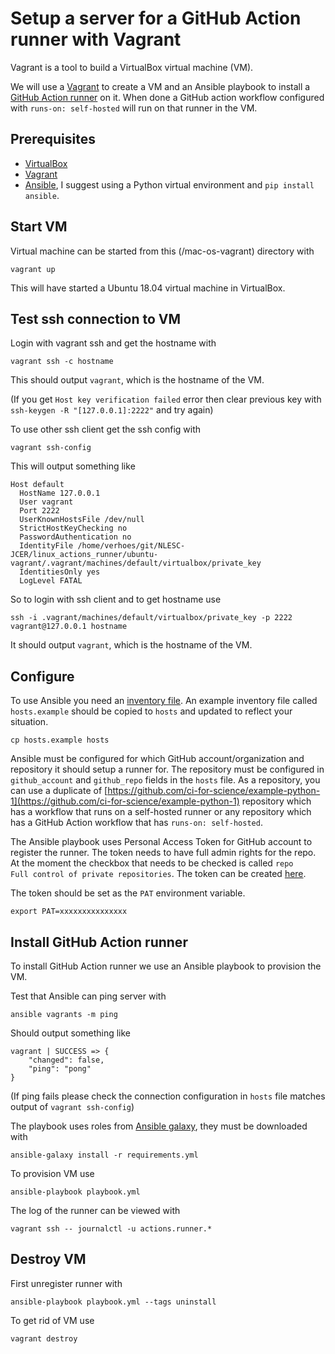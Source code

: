 # Setup a server for a GitHub Action runner with Vagrant

Vagrant is a tool to build a VirtualBox virtual machine (VM).

We will use a [Vagrant](https://www.vagrantup.com) to create a VM and an Ansible playbook to install a [GitHub Action runner](https://help.github.com/en/actions/hosting-your-own-runners) on it. When done a GitHub action workflow configured with `runs-on: self-hosted` will run on that runner in the VM.

## Prerequisites

* [VirtualBox](https://www.virtualbox.org/wiki/Downloads)
* [Vagrant](https://www.vagrantup.com/downloads)
* [Ansible](https://docs.ansible.com/ansible/latest/installation_guide/intro_installation.html),
    I suggest using a Python virtual environment and `pip install ansible`.

## Start VM

Virtual machine can be started from this (/mac-os-vagrant) directory with

```shell
vagrant up
```

This will have started a Ubuntu 18.04 virtual machine in VirtualBox.

## Test ssh connection to VM

Login with vagrant ssh and get the hostname with

```shell
vagrant ssh -c hostname
```

This should output `vagrant`, which is the hostname of the VM.

(If you get `Host key verification failed` error then clear previous key with `ssh-keygen -R "[127.0.0.1]:2222"` and try again)

To use other ssh client get the ssh config with

```shell
vagrant ssh-config
```

This will output something like

```shell
Host default
  HostName 127.0.0.1
  User vagrant
  Port 2222
  UserKnownHostsFile /dev/null
  StrictHostKeyChecking no
  PasswordAuthentication no
  IdentityFile /home/verhoes/git/NLESC-JCER/linux_actions_runner/ubuntu-vagrant/.vagrant/machines/default/virtualbox/private_key
  IdentitiesOnly yes
  LogLevel FATAL
```

So to login with ssh client and to get hostname use

```shell
ssh -i .vagrant/machines/default/virtualbox/private_key -p 2222 vagrant@127.0.0.1 hostname
```

It should output `vagrant`, which is the hostname of the VM.

## Configure

To use Ansible you need an [inventory file](https://docs.ansible.com/ansible/latest/user_guide/intro_inventory.html). An example inventory file called `hosts.example` should be copied to `hosts` and updated to reflect your situation.

```shell
cp hosts.example hosts
```

Ansible must be configured for which GitHub account/organization and repository it should setup a runner for.
The repository must be configured in `github_account` and `github_repo` fields in the `hosts` file.
As a repository, you can use a duplicate of [https://github.com/ci-for-science/example-python-1](https://github.com/ci-for-science/example-python-1) repository which has a workflow that runs on a self-hosted runner or any repository which has a GitHub Action workflow that has `runs-on: self-hosted`.

The Ansible playbook uses Personal Access Token for GitHub account to register the runner.
The token needs to have full admin rights for the repo. At the moment the checkbox that needs to be checked is called `repo          Full control of private repositories`. The token can be created [here](https://github.com/settings/tokens).

The token should be set as the `PAT` environment variable.

```shell
export PAT=xxxxxxxxxxxxxxx
```

## Install GitHub Action runner

To install GitHub Action runner we use an Ansible playbook to provision the VM.

Test that Ansible can ping server with

```shell
ansible vagrants -m ping
```

Should output something like

```shell
vagrant | SUCCESS => {
    "changed": false,
    "ping": "pong"
}
```

(If ping fails please check the connection configuration in `hosts` file matches output of `vagrant ssh-config`)

The playbook uses roles from [Ansible galaxy](https://galaxy.ansible.com/), they must be downloaded with

```shell
ansible-galaxy install -r requirements.yml
```

To provision VM use

```shell
ansible-playbook playbook.yml
```

The log of the runner can be viewed with

```shell
vagrant ssh -- journalctl -u actions.runner.*
```

## Destroy VM

First unregister runner with

```shell
ansible-playbook playbook.yml --tags uninstall
```

To get rid of VM use

```shell
vagrant destroy
```
